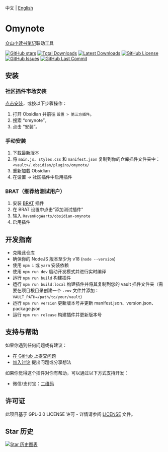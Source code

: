 中文 | [English](https://github.com/RavenHogWarts/obsidian-omynote/blob/master/README.md)

# Omynote
[众山小读书笔记](https://omynote.com/)联动工具

[![GitHub stars](https://img.shields.io/github/stars/RavenHogWarts/obsidian-omynote?style=flat&label=星标)](https://github.com/RavenHogWarts/obsidian-omynote/stargazers)
[![Total Downloads](https://img.shields.io/github/downloads/RavenHogWarts/obsidian-omynote/total?style=flat&label=总下载量)](https://github.com/RavenHogWarts/obsidian-omynote/releases)
[![Latest Downloads](https://img.shields.io/github/downloads/RavenHogWarts/obsidian-omynote/latest/total?style=flat&label=最新版下载量)](https://github.com/RavenHogWarts/obsidian-omynote/releases/latest)
[![GitHub License](https://img.shields.io/github/license/RavenHogWarts/obsidian-omynote?style=flat&label=许可证)](https://github.com/RavenHogWarts/obsidian-omynote/blob/master/LICENSE)
[![GitHub Issues](https://img.shields.io/github/issues/RavenHogWarts/obsidian-omynote?style=flat&label=问题)](https://github.com/RavenHogWarts/obsidian-omynote/issues)
[![GitHub Last Commit](https://img.shields.io/github/last-commit/RavenHogWarts/obsidian-omynote?style=flat&label=最后提交)](https://github.com/RavenHogWarts/obsidian-omynote/commits/master)

## 安装
### 社区插件市场安装

[点击安装](obsidian://show-plugin?id=omynote)，或按以下步骤操作：

1. 打开 Obsidian 并前往 `设置 > 第三方插件`。
2. 搜索 “omynote”。
3. 点击 “安装”。

### 手动安装

1. 下载最新版本
2. 将 `main.js`、`styles.css` 和 `manifest.json` 复制到你的仓库插件文件夹中：`<vault>/.obsidian/plugins/omynote/`
3. 重新加载 Obsidian
4. 在设置 → 社区插件中启用插件

### BRAT（推荐给测试用户）

1. 安装 [BRAT](https://github.com/TfTHacker/obsidian42-brat) 插件
2. 在 BRAT 设置中点击“添加测试插件”
3. 输入 `RavenHogWarts/obsidian-omynote`
4. 启用插件

## 开发指南

- 克隆此仓库
- 确保你的 NodeJS 版本至少为 v18 (`node --version`)
- 使用 `npm i` 或 `yarn` 安装依赖
- 使用 `npm run dev` 启动开发模式并进行实时编译
- 运行 `npm run build` 构建插件
- 运行 `npm run build:local` 构建插件并将其复制到您的 vault 插件文件夹（需要在项目根目录创建一个 `.env` 文件并添加：`VAULT_PATH=/path/to/your/vault`）
- 运行 `npm run version` 更新版本号并更新 manifest.json、version.json、package.json
- 运行 `npm run release` 构建插件并更新版本号

## 支持与帮助

如果你遇到任何问题或有建议：
- [在 GitHub 上提交问题](https://github.com/RavenHogWarts/obsidian-omynote/issues)
- [加入讨论](https://github.com/RavenHogWarts/obsidian-omynote/discussions) 提出问题或分享想法

如果你觉得这个插件对你有帮助，可以通过以下方式支持开发：
- 微信/支付宝：[二维码](https://s2.loli.net/2024/05/06/lWBj3ObszUXSV2f.png)

## 许可证

此项目基于 GPL-3.0 LICENSE 许可 - 详情请参阅 [LICENSE](LICENSE) 文件。

## Star 历史

[![Star 历史图表](https://api.star-history.com/svg?repos=RavenHogWarts/obsidian-omynote&type=Timeline)](https://www.star-history.com/#RavenHogWarts/obsidian-omynote&Timeline)

